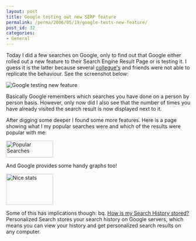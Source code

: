 ```yaml
---
layout: post
title: Google testing out new SERP feature
permalink: /perma/2006/05/19/google-tests-new-feature/
post_id: 32
categories: 
- General
---
```


Today I did a few searches on Google, only to find out that Google either rolled out a new feature to their Search Engine Result Page or is testing it. I guess it is the latter because several <a href="http://lunchpauze.blogspot.com/2006/05/google-remembers-what-youve-visited.html">collegue's</a> and friends were not able to replicate the behaviour. See the screenshot below:

<img id="image29" alt="Google testing new feature" src="{{site.baseurl}}/wp-content/google-test.JPG" />

Basically Google remembers which searches you have done on a person by person basis. However, only now did I also see that the number of times you have already visited the search result is now displayed next to it.

After digging some deeper I found some more features. Here is a page showing what I my popular searches were and which of the results were popular with me:

<a title="Popular Searches" href="{{site.baseurl}}/wp-content/google%20test%202.JPG"><img width="128" height="46" id="image30" alt="Popular Searches" src="{{site.baseurl}}/wp-content/google%20test%202.thumbnail.JPG" /></a>

And Google provides some handy graphs too!

<a title="Nice stats" href="{{site.baseurl}}/wp-content/google%20test%203.JPG"><img width="128" height="85" id="image31" alt="Nice stats" src="{{site.baseurl}}/wp-content/google%20test%203.thumbnail.JPG" /></a>

Some of this has implications though:
bq. <a href="http://www.google.com/support/bin/answer.py?answer=26654&topic=1593">How is my Search History stored?</a>
Personalized Search stores your search history on Google servers, which means you can view your history and get personalized search results on any computer.
